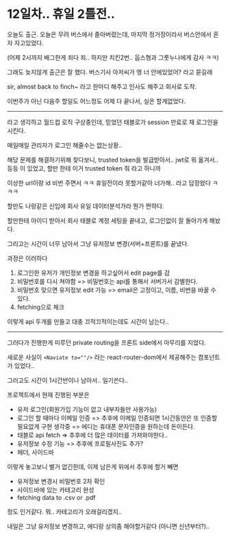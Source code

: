 # 12일차.. 휴일 2틀전..

오늘도 출근. 오늘은 무려 버스에서 졸아버렸는데, 마지막 정거장이라서 버스안에서 혼자 자고있었다. 

(어제 2시까지 배그한게 죄다 죄.. 하지만 치킨2번.. 웁스형과 그룻누나에게 감사 ㅋㅋ)

그래도 늦지않게 출근은 잘 했다. 버스기사 아저씨가 엥 너 안에있었어? 라고 묻길래

sir, almost back to finch~ 라고 한마디 해주고 인사도 해주고 회사로 도착.

이번주가 아닌 다음주 할일도 어느정도 어제 다 끝나서, 실은 할게없었다.

-----------------------------

라고 생각하고 월드컵 로직 구상중인데, 믿었던 태블로가 session 만료로 재 로그인을 시킨다.

매일매일 관리자가 로그인 해줄수는 없는상황..

해당 문제를 해결하기위해 찾다보니, trusted token을 발급받아서.. jwt로 뭐 옮겨서.. 등등 이 있었고, 할만 한테 이거 trusted token 줘 라고 하니까

이상한 url이랑 id 비번 주면서 ㅋㅋ 휴일전이라 못할거같아 너가해.. 라고 답장왔다 ㅋㅋㅋ

할만도 나랑같은 신입에 회사 유일 데이터분석가라 뭔가 짠하다.

할만한테 아이디 받아서 회사 태블로 계정 세팅을 끝내고, 로그인없이 잘 돌아가게 해놨다.

그리고는 시간이 너무 남아서 그냥 유저정보 변경(서버+프론트)를 끝냈다.

과정은 이러하다

1. 로그인한 유저가 개인정보 변경을 하고싶어서 edit page를 감
2. 비밀번호를 다시 쳐야함 => 비밀번호는 api를 통해서 서버가서 감별한다.
3. 비밀번호 맞으면 유저정보 edit 가능 => email은 고정이고, 이름, 비번을 바꿀 수 있다.
4. fetching으로 체크

이렇게 api 두개를 만들고 대충 끄적끄적이는데도 시간이 남는다..

------------------------------------

그러다가 진행한게 미루던 private routing을 프론트 side에서 마무리를 지었다.

새로운 사실이 ```<Naviate to=""/>``` 라는 react-router-dom에서 제공해주는 컴포넌트가 있었다..

그러고도 시간이 1시간반이나 남아서.. 일기쓴다..


프로젝트에서 현재 진행된 부분은
- 유저 로그인(회원가입 기능이 없고 내부자들만 사용가능)
- 로그인 할 때마다 이메일 인증 => 추후에 이메일 인증되면 1시간동안은 또 인증할 필요없게 구현 생각중 => 에디는 휴대폰 문자인증을 원하는데 돈이든다.
- 태블로 api fetch => 추후에 더 많은 데이터를 가져와야한다..
- 유저정보 수정 기능 => 추후에 프로필사진도 추가?
- 헤더, 사이드바

이렇게 놓고보니 별거 없긴한데, 이제 남은게 위에서 추후에 할거 빼면
- 유저정보 변경시 비밀번호 2차 확인
- 사이드바에 있는 카테고리 완성
- fetching data to .csv or .pdf

정도 인거같다. 뭐.. 카테고리가 오래걸리겠지..

내일은 그냥 유저정보 변경하고, 에디랑 상의좀 해야할거같다 (아니면 신년부터?)..
